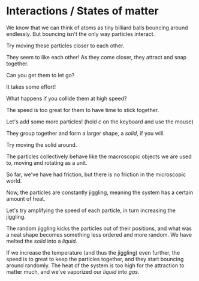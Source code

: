 # Interactions / States of matter

<script>

    function oppositeCorners(simulation)
    {
        v2.set(simulation.particles[0].position, -0.5, -0.5);
        v2.set(simulation.particles[1].position, 0.5, 0.5);
        for (var i = 0; i < 2; i++) {
            v2.set(simulation.particles[i].velocity, 0, 0);
            v2.set(simulation.particles[i].acceleration, 0, 0);
        }
        
    }

    var interactionSim = createSimulation({
        width: 400,
        height: 400,
        initialize: function(simulation) {

            copyObject(simulation.parameters, {
                radiusScaling: 0.1,
                friction: 0.1,
                lennardJonesStrength: 0.5,
            });

            for (var i = 0; i < 2; i++) {
                addParticle(simulation, new Particle());
            }

            oppositeCorners(simulation);

            setInteraction(simulation, 0, 0, Interaction.lennardJones);
        }
    });

    function ensembleSpeed(particles)
    {
        var totalVelocity = v2.alloc();
        v2.set(totalVelocity, 0, 0);
        for (var particleIndex = 0; particleIndex < particles.length; particleIndex++) {
            var particle = particles[particleIndex];
            v2.add(totalVelocity, totalVelocity, particle.velocity);
        }
        var ensembleSpeed = v2.magnitude(totalVelocity) / particles.length;
        v2.free(totalVelocity);
        return ensembleSpeed;
    }
</script>

We know that we can think of atoms as tiny billiard balls bouncing around endlessly. But bouncing isn't the only way particles interact.

<div class="stepLog twoColumn">
Try moving these particles closer to each other.

<script>
    cue({
        condition: function () {
            var distance = v2.distance(interactionSim.particles[0].position, interactionSim.particles[1].position);
            return (distance < 0.35);   
        }
    });
</script>

They seem to like each other! As they come closer, they attract and snap together.

Can you get them to let go?

<script>
    cue({
        condition: function () {
            var distance = v2.distance(interactionSim.particles[0].position, interactionSim.particles[1].position);
            return (distance > 0.7);
        }
    });
</script>

It takes some effort!

What happens if you collide them at high speed?

<script>
    cue({
        condition: function () {
            var distance = v2.distance(interactionSim.particles[0].position, interactionSim.particles[1].position);
            // TODO: speed along normal instead
            var relativeSpeed = v2.distance(interactionSim.particles[0].velocity, interactionSim.particles[1].velocity);
            return (distance < 0.25) && (relativeSpeed > 1.0);
        }
    });
</script>

The speed is too great for them to have time to stick together.

Let's add some more particles! (hold _c_ on the keyboard and use the mouse)

<script>
    cue({
        condition: function () {
            return (interactionSim.particles.length > 20);  
        }
    });
</script>

They group together and form a larger shape, a _solid_, if you will.

Try moving the solid around.

<script>
    cue({
        condition: function () {
            return (ensembleSpeed(interactionSim.particles) > 0.15); 
        }
    });
</script>

The particles collectively behave like the macroscopic objects we are used to, moving and rotating as a unit.

So far, we've have had friction, but there is no friction in the microscopic world.

<script>
    createSliderHere({
        object: interactionSim.parameters,
        name: "friction",
        min: 0, max: 0.1,
        minLabel: "None", maxLabel: "Some",
    });

    cue({
        condition: function () {
            return (interactionSim.parameters.friction == 0);
        }
    });
</script>

Now, the particles are constantly jiggling, meaning the system has a certain amount of heat.

Let's try amplifying the speed of each particle, in turn increasing the jiggling.

The random jiggling kicks the particles out of their positions, and what was a neat shape becomes something less ordered and more random. We have melted the _solid_ into a _liquid_.

If we increase the temperature (and thus the jiggling) even further, the speed is to great to keep the particles together, and they start bouncing around randomly. The heat of the system is too high for the attraction to matter much, and we've vaporized our _liquid_ into _gas_.
</div>
<div class="twoColumn">
<script>
    insertHere(interactionSim.div);

    insertHere(createOutput({
        label: "distance: ",
        update: function () {
            var distance = v2.distance(interactionSim.particles[0].position, interactionSim.particles[1].position);
            return distance.toFixed(2);
        }
    }));
    insertHere(createOutput({
        label: "average speed: ",
        update: function () {
            var speed = ensembleSpeed(interactionSim.particles);
            return speed.toFixed(2);
        }
    }));
</script>
</div>

<script>
    initStepLogs();
</script>


